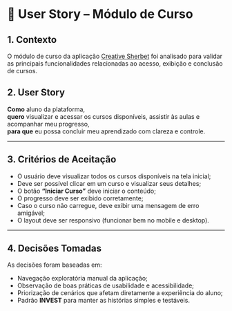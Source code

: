 
# 🧩 User Story – Módulo de Curso

## 1. Contexto
O módulo de curso da aplicação [Creative Sherbet](https://creative-sherbet-a51eac.netlify.app/) foi analisado para validar as principais funcionalidades relacionadas ao acesso, exibição e conclusão de cursos.

## 2. User Story
**Como** aluno da plataforma,  
**quero** visualizar e acessar os cursos disponíveis, assistir às aulas e acompanhar meu progresso,  
**para que** eu possa concluir meu aprendizado com clareza e controle.

---

## 3. Critérios de Aceitação

- O usuário deve visualizar todos os cursos disponíveis na tela inicial;  
- Deve ser possível clicar em um curso e visualizar seus detalhes;  
- O botão **“Iniciar Curso”** deve iniciar o conteúdo;  
- O progresso deve ser exibido corretamente;  
- Caso o curso não carregue, deve exibir uma mensagem de erro amigável;  
- O layout deve ser responsivo (funcionar bem no mobile e desktop).

---

## 4. Decisões Tomadas

As decisões foram baseadas em:
- Navegação exploratória manual da aplicação;  
- Observação de boas práticas de usabilidade e acessibilidade;  
- Priorização de cenários que afetam diretamente a experiência do aluno;  
- Padrão **INVEST** para manter as histórias simples e testáveis.



